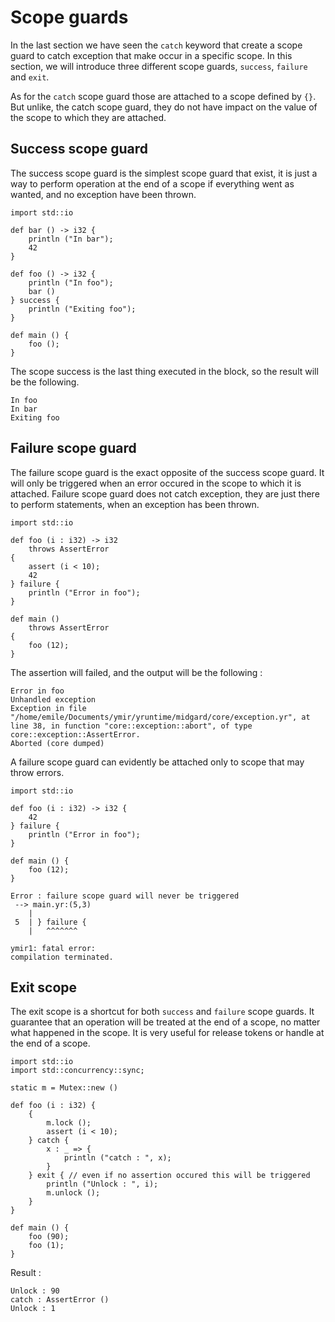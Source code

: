 # Scope guards

In the last section we have seen the `catch` keyword that create a
scope guard to catch exception that make occur in a specific scope. In
this section, we will introduce three different scope guards,
`success`, `failure` and `exit`.

As for the `catch` scope guard those are attached to a scope defined
by `{}`. But unlike, the catch scope guard, they do not have impact on
the value of the scope to which they are attached.

## Success scope guard

The success scope guard is the simplest scope guard that exist, it is
just a way to perform operation at the end of a scope if everything
went as wanted, and no exception have been thrown.

```ymir
import std::io

def bar () -> i32 {
	println ("In bar");
	42
}

def foo () -> i32 {
	println ("In foo");
	bar ()
} success {
	println ("Exiting foo");
}

def main () {
	foo (); 
}
```

The scope success is the last thing executed in the block, so the
result will be the following.

```
In foo
In bar
Exiting foo
```

## Failure scope guard

The failure scope guard is the exact opposite of the success scope
guard. It will only be triggered when an error occured in the scope to
which it is attached. Failure scope guard does not catch exception,
they are just there to perform statements, when an exception has been
thrown. 

```ymir
import std::io

def foo (i : i32) -> i32
    throws AssertError
{
    assert (i < 10);
    42
} failure {
    println ("Error in foo");
}

def main ()
    throws AssertError
{
    foo (12); 
}
```

The assertion will failed, and the output will be the following : 

```
Error in foo
Unhandled exception
Exception in file "/home/emile/Documents/ymir/yruntime/midgard/core/exception.yr", at line 38, in function "core::exception::abort", of type core::exception::AssertError.
Aborted (core dumped)
```

A failure scope guard can evidently be attached only to scope that may
throw errors.

```ymir
import std::io

def foo (i : i32) -> i32 {
    42
} failure {
    println ("Error in foo");
}

def main () {
    foo (12); 
}
```

```
Error : failure scope guard will never be triggered
 --> main.yr:(5,3)
    | 
 5  | } failure {
    |   ^^^^^^^

ymir1: fatal error: 
compilation terminated.
```

## Exit scope

The exit scope is a shortcut for both `success` and `failure` scope
guards. It guarantee that an operation will be treated at the end of a
scope, no matter what happened in the scope.  It is very useful for
release tokens or handle at the end of a scope.


```ymir
import std::io
import std::concurrency::sync;

static m = Mutex::new ()

def foo (i : i32) {
	{
		m.lock ();
		assert (i < 10);
	} catch {
	    x : _ => {
			println ("catch : ", x);
		}
	} exit { // even if no assertion occured this will be triggered
		println ("Unlock : ", i);
		m.unlock ();
	} 
}

def main () {
	foo (90);
	foo (1);
}
```

Result : 
```
Unlock : 90
catch : AssertError ()
Unlock : 1
```

